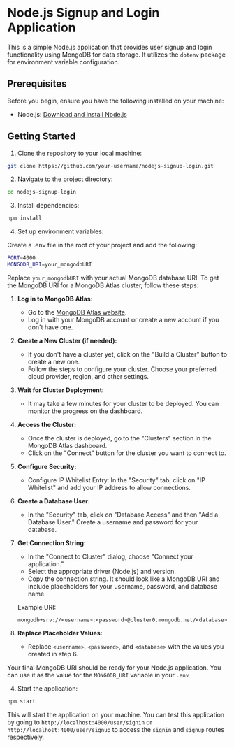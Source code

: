 # Node.js Signup and Login Application

This is a simple Node.js application that provides user signup and login functionality using MongoDB for data storage. It utilizes the `dotenv` package for environment variable configuration.

## Prerequisites

Before you begin, ensure you have the following installed on your machine:

- Node.js: [Download and install Node.js](https://nodejs.org/)

## Getting Started

   1. Clone the repository to your local machine:

   ```bash
   git clone https://github.com/your-username/nodejs-signup-login.git
   ```
   2. Navigate to the project directory:
   
   ```bash
   cd nodejs-signup-login
   ```
   3. Install dependencies:
   
   ```bash
   npm install
   ```
   4. Set up environment variables:
   
   Create a .env file in the root of your project and add the following:
   
   ```bash
   PORT=4000
   MONGODB_URI=your_mongodbURI
   ```
   Replace `your_mongodbURI`  with your actual MongoDB database URI. To get the MongoDB URI for a MongoDB Atlas cluster, follow these steps:

1. **Log in to MongoDB Atlas:**
   - Go to the [MongoDB Atlas website](https://www.mongodb.com/cloud/atlas).
   - Log in with your MongoDB account or create a new account if you don't have one.

2. **Create a New Cluster (if needed):**
   - If you don't have a cluster yet, click on the "Build a Cluster" button to create a new one.
   - Follow the steps to configure your cluster. Choose your preferred cloud provider, region, and other settings.

3. **Wait for Cluster Deployment:**
   - It may take a few minutes for your cluster to be deployed. You can monitor the progress on the dashboard.

4. **Access the Cluster:**
   - Once the cluster is deployed, go to the "Clusters" section in the MongoDB Atlas dashboard.
   - Click on the "Connect" button for the cluster you want to connect to.

5. **Configure Security:**
   - Configure IP Whitelist Entry: In the "Security" tab, click on "IP Whitelist" and add your IP address to allow connections.

6. **Create a Database User:**
   - In the "Security" tab, click on "Database Access" and then "Add a Database User." Create a username and password for your database.

7. **Get Connection String:**
   - In the "Connect to Cluster" dialog, choose "Connect your application."
   - Select the appropriate driver (Node.js) and version.
   - Copy the connection string. It should look like a MongoDB URI and include placeholders for your username, password, and database name.

   Example URI:
   ```
   mongodb+srv://<username>:<password>@cluster0.mongodb.net/<database>
   ```

8. **Replace Placeholder Values:**
   - Replace `<username>`, `<password>`, and `<database>` with the values you created in step 6.

Your final MongoDB URI should be ready for your Node.js application. You can use it as the value for the `MONGODB_URI` variable in your `.env` 

   
   4. Start the application:
   
   ```bash
   npm start
   ```
This will start the application on your machine. You can test this application by going to `http://localhost:4000/user/signin` or `http://localhost:4000/user/signup` to access the `signin` and `signup` routes respectively.


